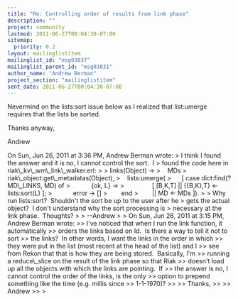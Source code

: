 ```yaml
---
title: "Re: Controlling order of results from link phase"
description: ""
project: community
lastmod: 2011-06-27T00:04:30-07:00
sitemap:
  priority: 0.2
layout: mailinglistitem
mailinglist_id: "msg03837"
mailinglist_parent_id: "msg03831"
author_name: "Andrew Berman"
project_section: "mailinglistitem"
sent_date: 2011-06-27T00:04:30-07:00
---
```



Nevermind on the lists:sort issue below as I realized that list:umerge
requires that the lists be sorted.

Thanks anyway,

Andrew


On Sun, Jun 26, 2011 at 3:36 PM, Andrew Berman  wrote:
&gt; I think I found the answer and it is no, I cannot control the sort.  I
&gt; found the code here in riak\\_kv\\_wm\\_link\\_walker.erl:
&gt;
&gt; links(Object) -&gt;
&gt;    MDs = riak\\_object:get\\_metadatas(Object),
&gt;    lists:umerge(
&gt;      [ case dict:find(?MD\\_LINKS, MD) of
&gt;            {ok, L} -&gt;
&gt;                [ [B,K,T] || {{B,K},T} &lt;- lists:sort(L) ];
&gt;            error -&gt; []
&gt;        end
&gt;        || MD &lt;- MDs ]).
&gt;
&gt; Why run lists:sort?  Shouldn't the sort be up to the user after he
&gt; gets the actual object?  I don't understand why the sort processing is
&gt; necessary at the link phase.  Thoughts?
&gt;
&gt; --Andrew
&gt;
&gt; On Sun, Jun 26, 2011 at 3:15 PM, Andrew Berman  wrote:
&gt;&gt; I've noticed that when I run the link function, it automatically
&gt;&gt; orders the links based on Id.  Is there a way to tell it not to sort
&gt;&gt; the links?  In other words, I want the links in the order in which
&gt;&gt; they were put in the list (most recent at the head of the list) and I
&gt;&gt; see from Rekon that that is how they are being stored.  Basically, I'm
&gt;&gt; running a reduce\\_slice on the result of the link phase so that Riak
&gt;&gt; doesn't load up all the objects with which the links are pointing.  If
&gt;&gt; the answer is no, I cannot control the order of the links, is the only
&gt;&gt; option to prepend something like the time (e.g. millis since
&gt;&gt; 1-1-1970)?
&gt;&gt;
&gt;&gt; Thanks,
&gt;&gt;
&gt;&gt; Andrew
&gt;&gt;
&gt;

